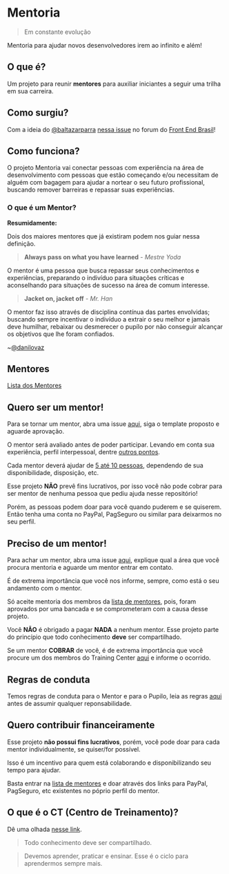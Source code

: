 # Mentoria
> Em constante evolução

Mentoria para ajudar novos desenvolvedores irem ao infinito e além!

## O que é?

Um projeto para reunir **mentores** para auxiliar iniciantes a seguir uma trilha em sua carreira.

## Como surgiu?

Com a ideia do [@baltazarparra](https://github.com/baltazarparra) [nessa issue](https://github.com/frontendbr/open-source/issues/5) no forum do [Front End Brasil](https://github.com/frontendbr)!

## Como funciona?

O projeto Mentoria vai conectar pessoas com experiência na área de desenvolvimento com pessoas que estão começando e/ou necessitam de alguém com bagagem para ajudar a nortear o seu futuro profissional, buscando remover barreiras e repassar suas experiências.

### O que é um Mentor?

**Resumidamente:**

Dois dos maiores mentores que já existiram podem nos guiar nessa definição.

> **Always pass on what you have learned** - *Mestre Yoda*

O mentor é uma pessoa que busca repassar seus conhecimentos e experiências, preparando o indivíduo para situações críticas e aconselhando para situações de sucesso na área de comum interesse.

> **Jacket on, jacket off** - *Mr. Han*

O mentor faz isso através de disciplina contínua das partes envolvidas; buscando sempre incentivar o indivíduo a extrair o seu melhor e jamais deve humilhar, rebaixar ou desmerecer o pupílo por não conseguir alcançar os objetivos que lhe foram confiados.

~[@danilovaz](https://github.com/training-center/mentoria/issues/1#issuecomment-207592225)

## Mentores

[Lista dos Mentores](/mentores)

## Quero ser um mentor!

Para se tornar um mentor, abra uma issue [aqui](https://github.com/training-center/mentoria/issues), siga o template proposto e aguarde aprovação.

O mentor será avaliado antes de poder participar. Levando em conta sua experiência, perfil interpessoal, dentre [outros pontos](https://github.com/training-center/mentoria/issues/1).

Cada mentor deverá ajudar de [5 até 10 pessoas](https://github.com/training-center/mentoria/issues/2), dependendo de sua disponibilidade, disposição, etc.

Esse projeto **NÃO** prevê fins lucrativos, por isso você não pode cobrar para ser mentor de nenhuma pessoa que pediu ajuda nesse repositório!

Porém, as pessoas podem doar para você quando puderem e se quiserem. Então tenha uma conta no PayPal, PagSeguro ou similar para deixarmos no seu perfil.

## Preciso de um mentor!

Para achar um mentor, abra uma issue [aqui](https://github.com/training-center/mentoria/issues), explique qual a área que você procura mentoria e aguarde um mentor entrar em contato.

É de extrema importância que você nos informe, sempre, como está o seu andamento com o mentor.

Só aceite mentoria dos membros da [lista de mentores](/mentores), pois, foram aprovados por uma bancada e se comprometeram com a causa desse projeto.

Você **NÃO** é obrigado a pagar **NADA** a nenhum mentor. Esse projeto parte do princípio que todo conhecimento **deve** ser compartilhado.

Se um mentor **COBRAR** de você, é de extrema importância que você procure um dos membros do Training Center [aqui](https://github.com/orgs/training-center/people) e informe o ocorrido.

## Regras de conduta

Temos regras de conduta para o Mentor e para o Pupilo, leia as regras [aqui](/CONDUTA.md) antes de assumir qualquer reponsabilidade.

## Quero contribuir financeiramente

Esse projeto **não possui fins lucrativos**, porém, você pode doar para cada mentor individualmente, se quiser/for possível.

Isso é um incentivo para quem está colaborando e disponibilizando seu tempo para ajudar.

Basta entrar na [lista de mentores](/mentores) e doar através dos links para PayPal, PagSeguro, etc existentes no póprio perfil do mentor.

## O que é o CT (Centro de Treinamento)?

Dê uma olhada [nesse link](https://github.com/training-center/sobre).

> Todo conhecimento deve ser compartilhado.

> Devemos aprender, praticar e ensinar. Esse é o ciclo para aprendermos sempre mais.
